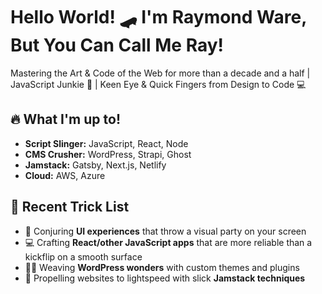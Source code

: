 # Hello World! 🛹 I'm Raymond Ware, But You Can Call Me Ray!

Mastering the Art & Code of the Web for more than a decade and a half | JavaScript Junkie 🧙 | Keen Eye & Quick Fingers from Design to Code 💻

## 🔥 What I'm up to!
- **Script Slinger:** JavaScript, React, Node
- **CMS Crusher:** WordPress, Strapi, Ghost
- **Jamstack:** Gatsby, Next.js, Netlify
- **Cloud:** AWS, Azure

## 🚀 Recent Trick List
- 🎉 Conjuring **UI experiences** that throw a visual party on your screen
- 💻 Crafting **React/other JavaScript apps** that are more reliable than a kickflip on a smooth surface
- 🧙‍♂️ Weaving **WordPress wonders** with custom themes and plugins
- 🚀 Propelling websites to lightspeed with slick **Jamstack techniques**

